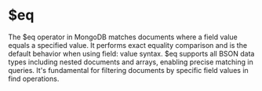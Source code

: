 # $eq

The $eq operator in MongoDB matches documents where a field value equals a specified value. It performs exact equality comparison and is the default behavior when using field: value syntax. $eq supports all BSON data types including nested documents and arrays, enabling precise matching in queries. It's fundamental for filtering documents by specific field values in find operations.